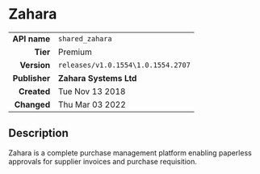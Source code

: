 # Zahara
| | |
|-:|-|
|**API name**|`shared_zahara`|
|**Tier**|Premium|
|**Version**|`releases/v1.0.1554\1.0.1554.2707`|
|**Publisher**|**Zahara Systems Ltd**|
|**Created**|Tue Nov 13 2018|
|**Changed**|Thu Mar 03 2022|

## Description
Zahara is a complete purchase management platform enabling paperless approvals for supplier invoices and purchase requisition.
